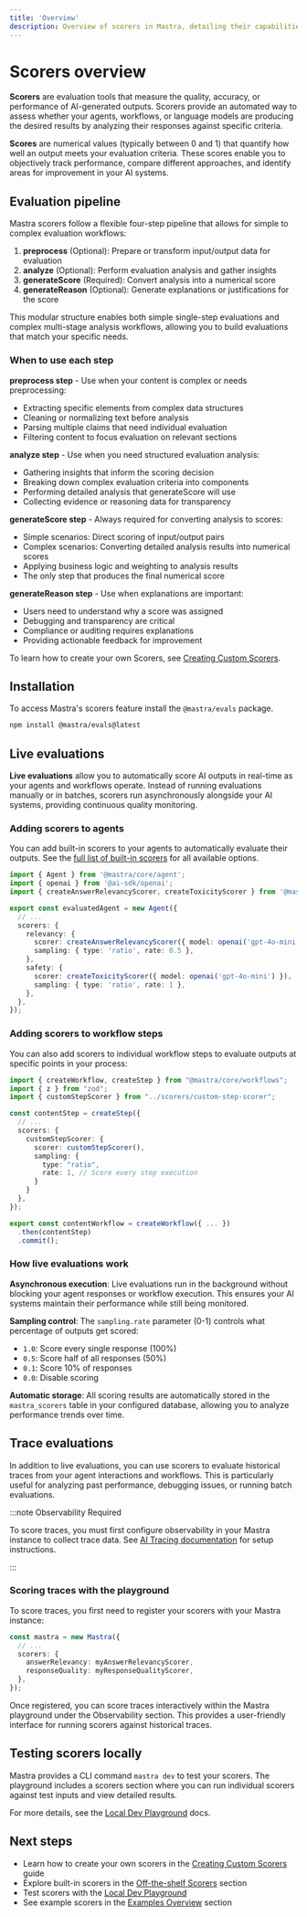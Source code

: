 ```yaml
---
title: 'Overview'
description: Overview of scorers in Mastra, detailing their capabilities for evaluating AI outputs and measuring performance.
---
```


# Scorers overview

**Scorers** are evaluation tools that measure the quality, accuracy, or performance of AI-generated outputs. Scorers provide an automated way to assess whether your agents, workflows, or language models are producing the desired results by analyzing their responses against specific criteria.

**Scores** are numerical values (typically between 0 and 1) that quantify how well an output meets your evaluation criteria. These scores enable you to objectively track performance, compare different approaches, and identify areas for improvement in your AI systems.

## Evaluation pipeline

Mastra scorers follow a flexible four-step pipeline that allows for simple to complex evaluation workflows:

1. **preprocess** (Optional): Prepare or transform input/output data for evaluation
2. **analyze** (Optional): Perform evaluation analysis and gather insights
3. **generateScore** (Required): Convert analysis into a numerical score
4. **generateReason** (Optional): Generate explanations or justifications for the score

This modular structure enables both simple single-step evaluations and complex multi-stage analysis workflows, allowing you to build evaluations that match your specific needs.

### When to use each step

**preprocess step** - Use when your content is complex or needs preprocessing:

- Extracting specific elements from complex data structures
- Cleaning or normalizing text before analysis
- Parsing multiple claims that need individual evaluation
- Filtering content to focus evaluation on relevant sections

**analyze step** - Use when you need structured evaluation analysis:

- Gathering insights that inform the scoring decision
- Breaking down complex evaluation criteria into components
- Performing detailed analysis that generateScore will use
- Collecting evidence or reasoning data for transparency

**generateScore step** - Always required for converting analysis to scores:

- Simple scenarios: Direct scoring of input/output pairs
- Complex scenarios: Converting detailed analysis results into numerical scores
- Applying business logic and weighting to analysis results
- The only step that produces the final numerical score

**generateReason step** - Use when explanations are important:

- Users need to understand why a score was assigned
- Debugging and transparency are critical
- Compliance or auditing requires explanations
- Providing actionable feedback for improvement

To learn how to create your own Scorers, see [Creating Custom Scorers](/docs/scorers/custom-scorers).

## Installation

To access Mastra's scorers feature install the `@mastra/evals` package.

```bash copy
npm install @mastra/evals@latest
```

## Live evaluations

**Live evaluations** allow you to automatically score AI outputs in real-time as your agents and workflows operate. Instead of running evaluations manually or in batches, scorers run asynchronously alongside your AI systems, providing continuous quality monitoring.

### Adding scorers to agents

You can add built-in scorers to your agents to automatically evaluate their outputs. See the [full list of built-in scorers](/docs/scorers/off-the-shelf-scorers) for all available options.

```typescript filename="src/mastra/agents/evaluated-agent.ts" showLineNumbers copy
import { Agent } from '@mastra/core/agent';
import { openai } from '@ai-sdk/openai';
import { createAnswerRelevancyScorer, createToxicityScorer } from '@mastra/evals/scorers/llm';

export const evaluatedAgent = new Agent({
  // ...
  scorers: {
    relevancy: {
      scorer: createAnswerRelevancyScorer({ model: openai('gpt-4o-mini') }),
      sampling: { type: 'ratio', rate: 0.5 },
    },
    safety: {
      scorer: createToxicityScorer({ model: openai('gpt-4o-mini') }),
      sampling: { type: 'ratio', rate: 1 },
    },
  },
});
```

### Adding scorers to workflow steps

You can also add scorers to individual workflow steps to evaluate outputs at specific points in your process:

```typescript filename="src/mastra/workflows/content-generation.ts" showLineNumbers copy
import { createWorkflow, createStep } from "@mastra/core/workflows";
import { z } from "zod";
import { customStepScorer } from "../scorers/custom-step-scorer";

const contentStep = createStep({
  // ...
  scorers: {
    customStepScorer: {
      scorer: customStepScorer(),
      sampling: {
        type: "ratio",
        rate: 1, // Score every step execution
      }
    }
  },
});

export const contentWorkflow = createWorkflow({ ... })
  .then(contentStep)
  .commit();
```

### How live evaluations work

**Asynchronous execution**: Live evaluations run in the background without blocking your agent responses or workflow execution. This ensures your AI systems maintain their performance while still being monitored.

**Sampling control**: The `sampling.rate` parameter (0-1) controls what percentage of outputs get scored:

- `1.0`: Score every single response (100%)
- `0.5`: Score half of all responses (50%)
- `0.1`: Score 10% of responses
- `0.0`: Disable scoring

**Automatic storage**: All scoring results are automatically stored in the `mastra_scorers` table in your configured database, allowing you to analyze performance trends over time.

## Trace evaluations

In addition to live evaluations, you can use scorers to evaluate historical traces from your agent interactions and workflows. This is particularly useful for analyzing past performance, debugging issues, or running batch evaluations.

:::note Observability Required

To score traces, you must first configure observability in your Mastra instance to collect trace data. See [AI Tracing documentation](../observability/ai-tracing) for setup instructions.

:::

### Scoring traces with the playground

To score traces, you first need to register your scorers with your Mastra instance:

```typescript
const mastra = new Mastra({
  // ...
  scorers: {
    answerRelevancy: myAnswerRelevancyScorer,
    responseQuality: myResponseQualityScorer,
  },
});
```

Once registered, you can score traces interactively within the Mastra playground under the Observability section. This provides a user-friendly interface for running scorers against historical traces.

## Testing scorers locally

Mastra provides a CLI command `mastra dev` to test your scorers. The playground includes a scorers section where you can run individual scorers against test inputs and view detailed results.

For more details, see the [Local Dev Playground](/docs/server-db/local-dev-playground) docs.

## Next steps

- Learn how to create your own scorers in the [Creating Custom Scorers](/docs/scorers/custom-scorers) guide
- Explore built-in scorers in the [Off-the-shelf Scorers](/docs/scorers/off-the-shelf-scorers) section
- Test scorers with the [Local Dev Playground](/docs/server-db/local-dev-playground)
- See example scorers in the [Examples Overview](/examples) section
